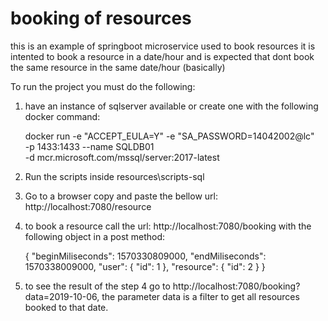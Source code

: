 # booking of resources
this is an example of springboot microservice used to book resources
it is intented to book a resource in a date/hour and is expected that dont book the same resource in the same date/hour (basically)

To run the project you must do the following:
1. have an instance of sqlserver available or create one with the following docker command:

      docker run -e "ACCEPT_EULA=Y" -e "SA_PASSWORD=14042002@lc" \
         -p 1433:1433 --name SQLDB01 \
         -d mcr.microsoft.com/mssql/server:2017-latest
   
2. Run the scripts inside resources\scripts-sql
3. Go to a browser copy and paste the bellow url:
    http://localhost:7080/resource
4. to book a resource call the url: http://localhost:7080/booking with the following object in a post method:
  
   {
	"beginMiliseconds": 1570330809000,
	"endMiliseconds": 1570338009000,
	"user": {
		"id": 1
	},
	"resource": {
		"id": 2
	}
}
  
5. to see the result of the step 4 go to http://localhost:7080/booking?data=2019-10-06, the parameter data is a filter to get all resources booked to that date.
